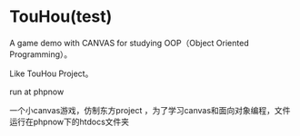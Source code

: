 # TouHou(test)
A game demo with CANVAS for studying OOP（Object Oriented Programming）。

Like TouHou Project。

run at  phpnow

一个小canvas游戏，仿制东方project ，为了学习canvas和面向对象编程，文件运行在phpnow下的htdocs文件夹